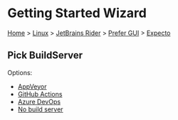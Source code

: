 # Getting Started Wizard

[Home](/docs/wiz/readme.md) > [Linux](Linux.md) > [JetBrains Rider](Linux_Rider.md) > [Prefer GUI](Linux_Rider_Gui.md) > [Expecto](Linux_Rider_Gui_Expecto.md)

## Pick BuildServer

Options:
 * [AppVeyor](Linux_Rider_Gui_Expecto_AppVeyor.md)
 * [GitHub Actions](Linux_Rider_Gui_Expecto_GitHubActions.md)
 * [Azure DevOps](Linux_Rider_Gui_Expecto_AzureDevOps.md)
 * [No build server](Linux_Rider_Gui_Expecto_None.md)
